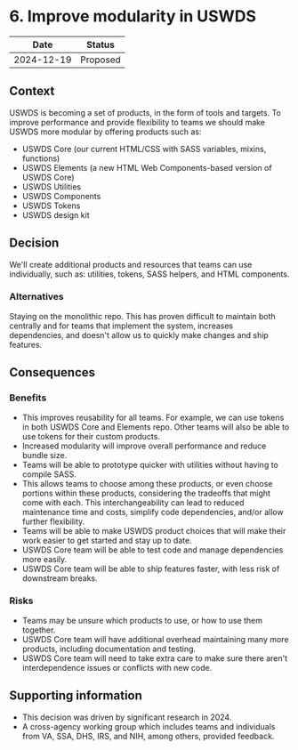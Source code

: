 <!--
The record number and the title should be in the filename.
For example:
/decisions/0000-adr-title.md
-->

<!--
PR Title:
ADR Proposal: A brief description
-->

# 6. Improve modularity in USWDS

| Date       | Status   |
| ---------- | -------- |
| 2024-12-19 | Proposed |

<!--
Status options:
- Draft
- Proposed
- Approved
- Rejected
- Deprecated
- Superseded
-->

## Context

USWDS is becoming a set of products, in the form of tools and targets. To improve performance and provide flexibility to teams we should make USWDS more modular by offering products such as:

- USWDS Core (our current HTML/CSS with SASS variables, mixins, functions)
- USWDS Elements (a new HTML Web Components-based version of USWDS Core)
- USWDS Utilities
- USWDS Components
- USWDS Tokens
- USWDS design kit

## Decision

We'll create additional products and resources that teams can use individually, such as: utilities, tokens, SASS helpers, and HTML components.

### Alternatives

Staying on the monolithic repo. This has proven difficult to maintain both centrally and for teams that implement the system, increases dependencies, and doesn't allow us to quickly make changes and ship features.

## Consequences

### Benefits

- This improves reusability for all teams. For example, we can use tokens in both USWDS Core and Elements repo. Other teams will also be able to use tokens for their custom products.
- Increased modularity will improve overall performance and reduce bundle size.
- Teams will be able to prototype quicker with utilities without having to compile SASS.
- This allows teams to choose among these products, or even choose portions within these products, considering the tradeoffs that might come with each. This interchangeability can lead to reduced maintenance time and costs, simplify code dependencies, and/or allow further flexibility.
- Teams will be able to make USWDS product choices that will make their work easier to get started and stay up to date.
- USWDS Core team will be able to test code and manage dependencies more easily.
- USWDS Core team will be able to ship features faster, with less risk of downstream breaks.

### Risks

- Teams may be unsure which products to use, or how to use them together.
- USWDS Core team will have additional overhead maintaining many more products, including documentation and testing.
- USWDS Core team will need to take extra care to make sure there aren't interdependence issues or conflicts with new code.

## Supporting information

- This decision was driven by significant research in 2024.
- A cross-agency working group which includes teams and individuals from VA, SSA, DHS, IRS, and NIH, among others, provided feedback.
